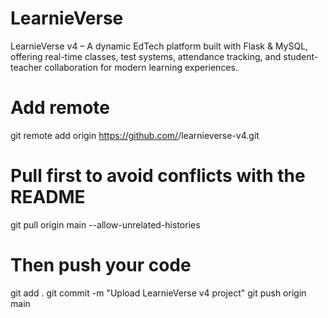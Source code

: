 # LearnieVerse
LearnieVerse v4 – A dynamic EdTech platform built with Flask &amp; MySQL, offering real-time classes, test systems, attendance tracking, and student-teacher collaboration for modern learning experiences.


# Add remote
git remote add origin https://github.com/<your-username>/learnieverse-v4.git

# Pull first to avoid conflicts with the README
git pull origin main --allow-unrelated-histories

# Then push your code
git add .
git commit -m "Upload LearnieVerse v4 project"
git push origin main

